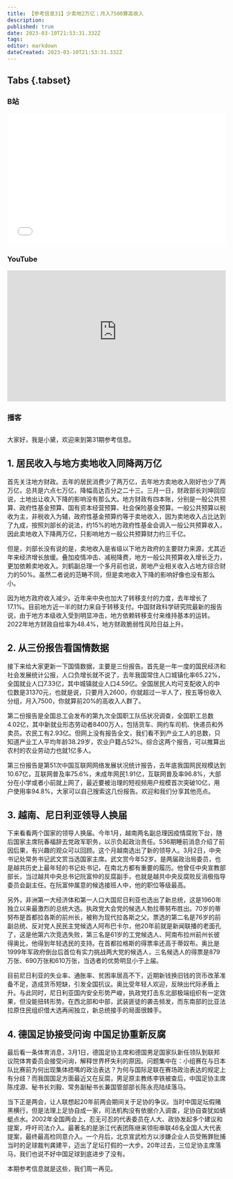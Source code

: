 ```yaml
---
title: 【参考信息31】少卖地2万亿；月入7500算高收入
description: 
published: true
date: 2023-03-10T21:53:31.332Z
tags: 
editor: markdown
dateCreated: 2023-03-10T21:53:31.332Z
---
```


## Tabs {.tabset}
### B站
<div style="position: relative; padding: 30% 45%;">
<iframe style="position: absolute; width: 100%; height: 100%; left: 0; top: 0;" src="//player.bilibili.com/player.html?&bvid=BV1RL411y72h&page=1&as_wide=1&high_quality=1&danmaku=1&autoplay=0" scrolling="no" border="0" frameborder="no" framespacing="0" allowfullscreen="true"></iframe>
</div>

### YouTube
<div style="position: relative; padding: 30% 45%;">
<iframe style="position: absolute; top: 0; left: 0; width: 100%; height: 100%;" src="https://www.youtube-nocookie.com/embed/dzDaShu3Rh0" title="YouTube video player" frameborder="0" allow="accelerometer; autoplay; clipboard-write; encrypted-media; gyroscope; picture-in-picture" allowfullscreen></iframe>
</div>
  
### 播客
<div class="podcast-player"></div>

## 

大家好，我是小黛，欢迎来到第31期参考信息。

## 1. 居民收入与地方卖地收入同降两万亿

首先关注地方财政。去年的居民消费少了两万亿，去年地方卖地收入刚好也少了两万亿，总共是六点七万亿，降幅高达百分之二十三。三月一日，财政部长刘坤回应说，土地出让收入下降的影响没有那么大。地方财政有四本账，分别是一般公共预算、政府性基金预算、国有资本经营预算、社会保险基金预算。一般公共预算以税收为主，非税收入为辅，政府性基金预算约等于卖地收入，因为卖地收入占比达到了九成，按照刘部长的说法，约15%的地方政府性基金会调入一般公共预算收入，因此卖地收入下降两万亿，只影响地方一般公共预算财力约三千亿。

但是，刘部长没有说的是，卖地收入是省级以下地方政府的主要财力来源，尤其近年来经济增长放缓。叠加疫情冲击、减税降费，地方一般公共预算收入增长乏力，更加依赖卖地收入。刘鹤副总理一个多月前也说，房地产业相关收入占地方综合财力的50%。虽然二者说的范畴不同，但是卖地收入下降的影响好像也没有那么小。

因为地方政府收入减少。近年来中央也加大了转移支付的力度，去年增长了17.1%。目前地方近一半的财力来自于转移支付。中国财政科学研究院最新的报告说，由于地方本级收入受到明显冲击，地方依赖转移支付来维持基本的运转。2022年地方财政自给率为48.4%，地方财政脆弱性风险日益上升。

## 2. 从三份报告看国情数据

接下来给大家更新一下国情数据，主要是三份报告。首先是一年一度的国民经济和社会发展统计公报，人口负增长就不说了，去年我国常住人口城镇化率65.22%，全国就业人口7.33亿，其中城镇就业人口4.59亿。全国居民人均可支配收入的中位数是31370元，也就是说，只要月入2600，你就超过一半人了，按五等份收入分组，月入7500，你就算前20%的高收入人群了。

第二份报告是全国总工会发布的第九次全国职工队伍状况调查，全国职工总数4.02亿，其中新就业形态劳动者8400万人，包括货车、网约车司机、快递员和外卖员。农民工有2.93亿。但网上没有报告全文，我们看不到产业工人的总数，只知道产业工人平均年龄38.29岁，农业户籍占52%。综合这两个报告，可以推算出农村的农业劳动力也就1亿多人。

第三份报告是第51次中国互联网网络发展状况统计报告，去年底我国网民规模达到10.67亿，互联网普及率75.6%，未成年网民1.91亿，互联网普及率96.8%，大部分在小学或者小前就上网了，最近要被治理的短视频用户规模首次突破10亿，用户使用率94.8%，大家可以自己搜索这几份报告。欢迎和我们分享其他亮点。

## 3. 越南、尼日利亚领导人换届

下来看看两个国家的领导人换届。今年1月，越南两名副总理因疫情腐败下台，随后国家主席阮春福辞去党政军职务，以示负起政治责任。536期睡前消息介绍了前因后果，有兴趣的观众可以回顾。这个月越南选出了新的领导人。3月2日，中央书记处常务书记武文赏当选国家主席。武文赏今年52岁。是两届政治局委员，也是越共历史上最年轻的书记处书记，在南北方都有重要的履历。他曾任中央宣教部部长，当过越共中央总书记阮富仲的反腐副手，也就是越共中央反腐败反消极指导委员会副主任。在阮富仲属意的候选接班人中，他的职位等级最高。

另外，非洲第一大经济体和第一人口大国尼日利亚也选出了新总统，这是1960年独立以来最激烈的总统大选。执政党大会党的候选人勃拉蒂努布胜出。70岁的蒂努布是首都拉各斯的前州长，被称为现代拉各斯之父。票选的第二名是76岁的前副总统、反对党人民民主党候选人阿布巴卡尔，他20年前就是新闻联播的老面孔了，这是他第六次竞选失败，第三名是61岁的工党候选人、阿南布拉州前州长彼得奥比，他得到年轻选民的支持。在首都拉格斯的得票率还高于蒂奴布。奥比是1999年军政府倒台后首位有实力挑战两大党的候选人，三名候选人的得票是879万张、690万张和610万张，当选者的优势明显小于上届。

目前尼日利亚的失业率、通胀率、贫困率居高不下，近期新钱换旧钱的货币改革准备不足，造成货币短缺，引发全国抗议。奥比受年轻人欢迎，反映出代际矛盾上升。与此同时，尼日利亚国内安全形势严峻，执政党打击东北部极端组织有一定效果，但没能扭转形势。在西北部和中部，武装匪徒的袭击频发，而东南部的比亚法拉原住民组织借大选再闹独立，新总统接手的局面很棘手。

## 4. 德国足协接受问询 中国足协重新反腐

最后看一条体育消息，3月1日，德国足协主席和德国男足国家队新任领队到联邦议院体育委员会接受问询，解释世界杯失利的原因。问题集中在：小组赛在与日本队比赛前为何出现集体捂嘴的政治表达？为何与国际足联在赛场政治表达的规定上有分歧？而我国国足方面最近又在反腐，男足原主教练李铁被查后，中国足协主席陈戌源、秘书长刘毅、常务副秘书长兼国管部部长陈永亮陆续落马。

当下正是两会，让人联想起20年前两会期间关于足协的争议。当时中国足坛假赌黑横行，但是法理上足协自成一家，司法机构没有依据介入调查，足协自查犹如蜻蜓点水。2002年全国两会上，忍无可忍的代表委员在人大、政协发起多个建议和提案，呼吁司法介入。最著名的是浙江代表团陈继来领衔串联46名全国人大代表提案，最终最高检同意介入。一个月后，北京宣武检方以涉嫌企业人员受贿罪批捕当时的足球裁判龚建平，迈出了足坛打假的一大步。20年过去，三位足协主席落马，我们也说不好中国足球到底进步了没有。

本期参考信息就是这些，我们周一再见。
